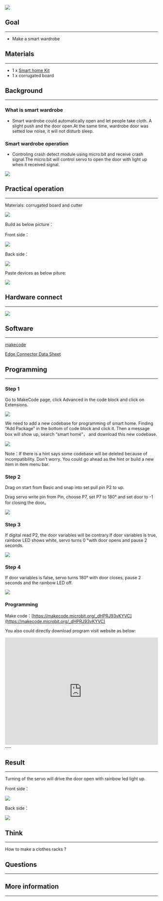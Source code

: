 ![](https://i.imgur.com/1BOixPA.jpg)
## Goal
---


- Make a smart wardrobe

## Materials
---

- 1 x [Smart home Kit](https://www.elecfreaks.com/estore)
- 1 x corrugated board

## Background
---
### What is smart wardrobe
- Smart wardrobe could automatically open and let people take cloth. A slight push and the door open.At the same time, wardrobe door was setted low noise, it will not disturb sleep.

### Smart wardrobe operation
- Controling crash detect module using micro:bit and receive crash signal.The micro:bit will control servo to open the door with light up when it received signal.

![](https://i.imgur.com/Pq9yMxM.png)

## Practical operation
---
Materials: corrugated board and cutter

![](https://i.imgur.com/PuJE7uj.jpg)

Build as below picture：

Front side：

![](https://i.imgur.com/lNqGReU.jpg)

Back side：

![](https://i.imgur.com/mDXBxp3.jpg)


Paste devices as below piture:

![](https://i.imgur.com/8sS6pSt.jpg)


## Hardware connect
---

![](https://i.imgur.com/k1tNYcb.png)





## Software
---
[makecode](https://makecode.microbit.org/#)

[Edge Connector Data Sheet](https://www.elecfreaks.com/learn-cn/Edge_Connector_Data_Sheet/)



## Programming
---
### Step 1
Go to MakeCode page, click Advanced in the code block and click on Extensions.

![](https://i.imgur.com/2qCyzQ7.png)

We need to add a new codebase for programming of smart home. Finding “Add Package” in the bottom of code block and click it. Then a message box will show up, search “smart home"， and download this new codebase.

![](https://i.imgur.com/QR2s7LD.png)

Note：If there is a hint says some codebase will be deleted because of incompatibility. Don't worry. You could go ahead as the hint or build a new item in item menu bar.


### Step 2

Drag on start from Basic and snap into set pull pin P2 to up.

Drag servo write pin from Pin, choose P7, set P7 to 180° and set door to -1 for closing the door。

![](https://i.imgur.com/rNh3b8D.png)

### Step 3

If digital read P2, the door variables will be contrary.If door variables is true, rainbow LED shows
white, servo turns 0 °with door opens and pause 2 seconds.


![](https://i.imgur.com/N1sMg3r.png)

### Step 4

If door variables is false, servo turns 180° with door closes, pause 2 seconds and the rainbow
LED off. 

![](https://i.imgur.com/twe7XV2.png)


### Programming

Make code：[https://makecode.microbit.org/_dHPRJ93vKYVC](https://makecode.microbit.org/_dHPRJ93vKYVC)

You also could directly download program visit website as below:

<div style="position:relative;height:0;padding-bottom:70%;overflow:hidden;"><iframe style="position:absolute;top:0;left:0;width:100%;height:100%;" src="https://makecode.microbit.org/#pub:_dHPRJ93vKYVC" frameborder="0" sandbox="allow-popups allow-forms allow-scripts allow-same-origin"></iframe></div>  
---

## Result
---
Turning of the servo will drive the door open with rainbow led light up.

Front side：

![](https://i.imgur.com/XyAjCbV.jpg)

Back side：

![](https://i.imgur.com/mEbCjUQ.jpg)

## Think
---
How to make a clothes racks ? 

## Questions
---


## More information  
---


